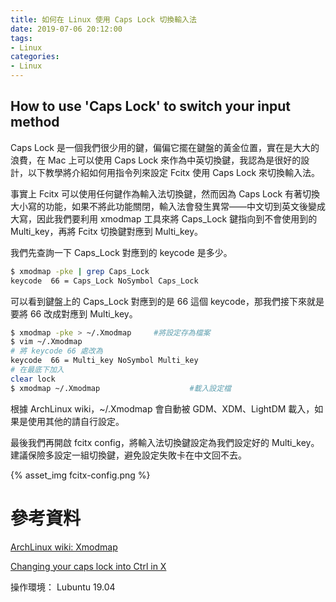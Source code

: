 ```yaml
---
title: 如何在 Linux 使用 Caps Lock 切換輸入法
date: 2019-07-06 20:12:00
tags:
- Linux
categories:
- Linux
---
```


## How to use 'Caps Lock' to switch your input method

Caps Lock 是一個我們很少用的鍵，偏偏它擺在鍵盤的黃金位置，實在是大大的浪費，在 Mac 上可以使用 Caps Lock 來作為中英切換鍵，我認為是很好的設計，以下教學將介紹如何用指令列來設定 Fcitx 使用 Caps Lock 來切換輸入法。

事實上 Fcitx 可以使用任何鍵作為輸入法切換鍵，然而因為 Caps Lock 有著切換大小寫的功能，如果不將此功能關閉，輸入法會發生異常——中文切到英文後變成大寫，因此我們要利用 xmodmap 工具來將 Caps_Lock 鍵指向到不會使用到的 Multi_key，再將 Fcitx 切換鍵對應到 Multi_key。

我們先查詢一下 Caps_Lock 對應到的 keycode 是多少。

``` bash
$ xmodmap -pke | grep Caps_Lock
keycode  66 = Caps_Lock NoSymbol Caps_Lock
```

可以看到鍵盤上的 Caps_Lock 對應到的是 66 這個 keycode，那我們接下來就是要將 66 改成對應到 Multi_key。

``` bash
$ xmodmap -pke > ~/.Xmodmap		#將設定存為檔案
$ vim ~/.Xmodmap
# 將 keycode 66 處改為
keycode  66 = Multi_key NoSymbol Multi_key
# 在最底下加入
clear lock
$ xmodmap ~/.Xmodmap					#載入設定檔
```

根據 ArchLinux wiki，~/.Xmodmap 會自動被 GDM、XDM、LightDM 載入，如果是使用其他的請自行設定。

最後我們再開啟 fcitx config，將輸入法切換鍵設定為我們設定好的 Multi_key。建議保險多設定一組切換鍵，避免設定失敗卡在中文回不去。

{% asset_img fcitx-config.png %}

# 參考資料

[ArchLinux wiki: Xmodmap](https://wiki.archlinux.org/index.php/Xmodmap#Keymap_table)

[Changing your caps lock into Ctrl in X](http://efod.se/capslock/)

操作環境： Lubuntu 19.04
